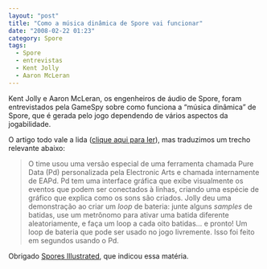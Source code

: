 ```yaml
---
layout: "post"
title: "Como a música dinâmica de Spore vai funcionar"
date: "2008-02-22 01:23"
category: Spore
tags:
  - Spore
  - entrevistas
  - Kent Jolly
  - Aaron McLeran
---
```


Kent Jolly e Aaron McLeran, os engenheiros de áudio de Spore, foram entrevistados pela GameSpy sobre como funciona a “música dinâmica” de Spore, que é gerada pelo jogo dependendo de vários aspectos da jogabilidade.

O artigo todo vale a lida ([clique aqui para ler](http://pc.gamespy.com/pc/spore/853810p1.html)), mas traduzimos um trecho relevante abaixo:

> O time usou uma versão especial de uma ferramenta chamada Pure Data (Pd) personalizada pela Electronic Arts e chamada internamente de EAPd. Pd tem uma interface gráfica que exibe visualmente os eventos que podem ser conectados à linhas, criando uma espécie de gráfico que explica como os sons são criados. Jolly deu uma demonstração ao criar um _loop_ de bateria: junte alguns _samples_ de batidas, use um metrônomo para ativar uma batida diferente aleatoriamente, e faça um loop a cada oito batidas… e pronto! Um loop de bateria que pode ser usado no jogo livremente. Isso foi feito em segundos usando o Pd.

Obrigado [Spores Illustrated](http://spore.strategyplanet.gamespy.com/), que indicou essa matéria.
